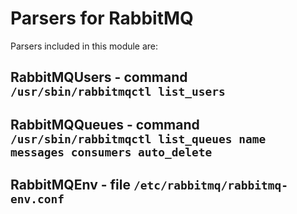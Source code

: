 Parsers for RabbitMQ
====================

Parsers included in this module are:

RabbitMQUsers - command ``/usr/sbin/rabbitmqctl list_users``
------------------------------------------------------------

RabbitMQQueues - command ``/usr/sbin/rabbitmqctl list_queues name messages consumers auto_delete``
--------------------------------------------------------------------------------------------------

RabbitMQEnv - file ``/etc/rabbitmq/rabbitmq-env.conf``
------------------------------------------------------